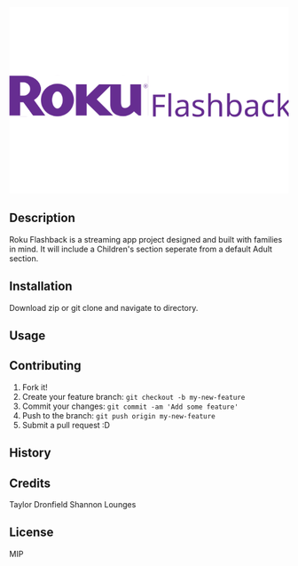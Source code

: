 ![alt](public/images/roku_light-logo.svg)

## Description
Roku Flashback is a streaming app project designed and built with families in mind. It will include a Children's section seperate from a default Adult section. 


## Installation

Download zip or git clone and navigate to directory.

## Usage


## Contributing

1. Fork it!
2. Create your feature branch: `git checkout -b my-new-feature`
3. Commit your changes: `git commit -am 'Add some feature'`
4. Push to the branch: `git push origin my-new-feature`
5. Submit a pull request :D

## History


## Credits

Taylor Dronfield
Shannon Lounges

## License

MIP
